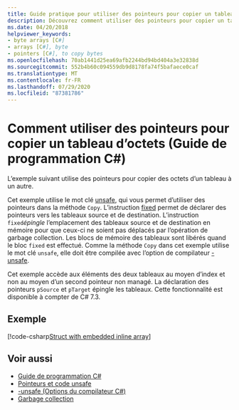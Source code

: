```yaml
---
title: Guide pratique pour utiliser des pointeurs pour copier un tableau d’octets-Guide de programmation C#
description: Découvrez comment utiliser des pointeurs pour copier un tableau d’octets. Consultez un exemple de code et les ressources supplémentaires disponibles.
ms.date: 04/20/2018
helpviewer_keywords:
- byte arrays [C#]
- arrays [C#], byte
- pointers [C#], to copy bytes
ms.openlocfilehash: 70ab1441d25ea69afb2244bd94bd404a3e32838d
ms.sourcegitcommit: 552b4b60c094559db9d8178fa74f5bafaece0caf
ms.translationtype: MT
ms.contentlocale: fr-FR
ms.lasthandoff: 07/29/2020
ms.locfileid: "87381786"
---
```

# <a name="how-to-use-pointers-to-copy-an-array-of-bytes-c-programming-guide"></a>Comment utiliser des pointeurs pour copier un tableau d’octets (Guide de programmation C#)

L’exemple suivant utilise des pointeurs pour copier des octets d’un tableau à un autre.

Cet exemple utilise le mot clé [unsafe](../../language-reference/keywords/unsafe.md), qui vous permet d’utiliser des pointeurs dans la méthode `Copy`. L’instruction [fixed](../../language-reference/keywords/fixed-statement.md) permet de déclarer des pointeurs vers les tableaux source et de destination. L’instruction `fixed`*épingle* l’emplacement des tableaux source et de destination en mémoire pour que ceux-ci ne soient pas déplacés par l’opération de garbage collection. Les blocs de mémoire des tableaux sont libérés quand le bloc `fixed` est effectué. Comme la méthode `Copy` dans cet exemple utilise le mot clé `unsafe`, elle doit être compilée avec l’option de compilateur [-unsafe](../../language-reference/compiler-options/unsafe-compiler-option.md).

Cet exemple accède aux éléments des deux tableaux au moyen d’index et non au moyen d’un second pointeur non managé. La déclaration des pointeurs `pSource` et `pTarget` épingle les tableaux. Cette fonctionnalité est disponible à compter de C# 7.3.

## <a name="example"></a>Exemple

[!code-csharp[Struct with embedded inline array](snippets/FixedKeywordExamples.cs#8)]

## <a name="see-also"></a>Voir aussi

- [Guide de programmation C#](../index.md)
- [Pointeurs et code unsafe](index.md)
- [-unsafe (Options du compilateur C#)](../../language-reference/compiler-options/unsafe-compiler-option.md)
- [Garbage collection](../../../standard/garbage-collection/index.md)
